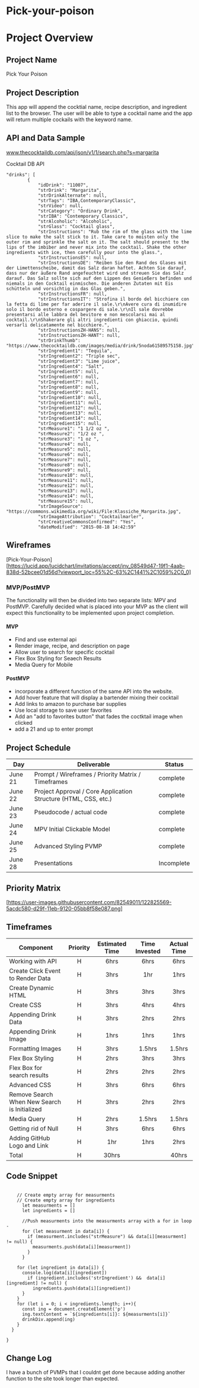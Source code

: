 # Pick-your-poison

# Project Overview

## Project Name
Pick Your Poison



## Project Description

This app will append the cocktial name, recipe description, and ingredient list to the browser. The user will be able to type a cocktail name and the app will return multiple cockails with the keyword name.

## API and Data Sample

www.thecocktaildb.com/api/json/v1/1/search.php?s=margarita

Cocktail DB API
```
"drinks": [
        {
            "idDrink": "11007",
            "strDrink": "Margarita",
            "strDrinkAlternate": null,
            "strTags": "IBA,ContemporaryClassic",
            "strVideo": null,
            "strCategory": "Ordinary Drink",
            "strIBA": "Contemporary Classics",
            "strAlcoholic": "Alcoholic",
            "strGlass": "Cocktail glass",
            "strInstructions": "Rub the rim of the glass with the lime slice to make the salt stick to it. Take care to moisten only the outer rim and sprinkle the salt on it. The salt should present to the lips of the imbiber and never mix into the cocktail. Shake the other ingredients with ice, then carefully pour into the glass.",
            "strInstructionsES": null,
            "strInstructionsDE": "Reiben Sie den Rand des Glases mit der Limettenscheibe, damit das Salz daran haftet. Achten Sie darauf, dass nur der äußere Rand angefeuchtet wird und streuen Sie das Salz darauf. Das Salz sollte sich auf den Lippen des Genießers befinden und niemals in den Cocktail einmischen. Die anderen Zutaten mit Eis schütteln und vorsichtig in das Glas geben.",
            "strInstructionsFR": null,
            "strInstructionsIT": "Strofina il bordo del bicchiere con la fetta di lime per far aderire il sale.\r\nAvere cura di inumidire solo il bordo esterno e cospargere di sale.\r\nIl sale dovrebbe presentarsi alle labbra del bevitore e non mescolarsi mai al cocktail.\r\nShakerare gli altri ingredienti con ghiaccio, quindi versarli delicatamente nel bicchiere.",
            "strInstructionsZH-HANS": null,
            "strInstructionsZH-HANT": null,
            "strDrinkThumb": "https://www.thecocktaildb.com/images/media/drink/5noda61589575158.jpg",
            "strIngredient1": "Tequila",
            "strIngredient2": "Triple sec",
            "strIngredient3": "Lime juice",
            "strIngredient4": "Salt",
            "strIngredient5": null,
            "strIngredient6": null,
            "strIngredient7": null,
            "strIngredient8": null,
            "strIngredient9": null,
            "strIngredient10": null,
            "strIngredient11": null,
            "strIngredient12": null,
            "strIngredient13": null,
            "strIngredient14": null,
            "strIngredient15": null,
            "strMeasure1": "1 1/2 oz ",
            "strMeasure2": "1/2 oz ",
            "strMeasure3": "1 oz ",
            "strMeasure4": null,
            "strMeasure5": null,
            "strMeasure6": null,
            "strMeasure7": null,
            "strMeasure8": null,
            "strMeasure9": null,
            "strMeasure10": null,
            "strMeasure11": null,
            "strMeasure12": null,
            "strMeasure13": null,
            "strMeasure14": null,
            "strMeasure15": null,
            "strImageSource": "https://commons.wikimedia.org/wiki/File:Klassiche_Margarita.jpg",
            "strImageAttribution": "Cocktailmarler",
            "strCreativeCommonsConfirmed": "Yes",
            "dateModified": "2015-08-18 14:42:59"
```

## Wireframes

[Pick-Your-Poison][https://lucid.app/lucidchart/invitations/accept/inv_08549d47-19f1-4aab-838d-52bcee01d56d?viewport_loc=55%2C-63%2C1441%2C1059%2C0_0]


### MVP/PostMVP

The functionality will then be divided into two separate lists: MPV and PostMVP.  Carefully decided what is placed into your MVP as the client will expect this functionality to be implemented upon project completion.  

#### MVP 

- Find and use external api 
- Render image, recipe, and description on page 
- Allow user to search for specific cocktail 
- Flex Box Styling for Seaech Results
- Media Query for Mobile

#### PostMVP  

- incorporate a different function of the same API into the website.
- Add hover feature that will display a bartender mixing their cocktail
- Add links to amazon to purchase bar supplies
- Use local storage to save user favorites
- Add an "add to favorites button" that fades the coctktail image when clicked
- add a 21 and up to enter prompt

## Project Schedule

|  Day | Deliverable | Status
|---|---| ---|
|June 21| Prompt / Wireframes / Priority Matrix / Timeframes | complete
|June 22| Project Approval / Core Application Structure (HTML, CSS, etc.) | complete
|June 23| Pseudocode / actual code | complete
|June 24|MPV Initial Clickable Model  | complete
|June 25| Advanced Styling PVMP| complete
|June 28| Presentations | Incomplete

## Priority Matrix

[https://user-images.githubusercontent.com/82549011/122825569-5acdc580-d29f-11eb-9120-05bb8f58e087.png]

## Timeframes


| Component | Priority | Estimated Time | Time Invested | Actual Time |
| --- | :---: |  :---: | :---: | :---: |
| Working with API | H | 6hrs| 6hrs | 6hrs |
| Create Click Event to Render Data  | H | 3hrs |  1hr | 1hrs  |
| Create Dynamic HTML | H | 3hrs| 3hrs | 3hrs |
| Create CSS | H | 3hrs| 4hrs | 4hrs |
| Appending Drink Data | H | 3hrs| 2hrs | 2hrs |
| Appending Drink Image | H | 1hrs| 1hrs | 1hrs |
| Formatting Images| H | 3hrs| 1.5hrs | 1.5hrs|
| Flex Box Styling | H | 2hrs| 3hrs | 3hrs |
| Flex Box for search results| H | 2hrs| 2hrs | 2hrs|
| Advanced CSS| H | 3hrs| 6hrs | 6hrs|
| Remove Search When New Search is Initialized| H | 3hrs| 2hrs |2hrs |
| Media Query| H | 2hrs| 1.5hrs | 1.5hrs|
| Getting rid of Null| H | 3hrs| 6hrs | 6hrs|
| Adding GitHub Logo and Link| H | 1hr| 1hrs |2hrs |
| Total | H | 30hrs|  | 40hrs |

## Code Snippet

```// This is the code that will remove null values

    // Create empty array for measurments 
    // Create empty array for ingredients
      let measurments = []
      let ingredients = []

      //Push measurments into the measurments array with a for in loop - 
      for (let measurment in data[i]) {
        if (measurment.includes("strMeasure") && data[i][measurment] != null) {
          measurments.push(data[i][measurment])
        }
      }

    for (let ingredient in data[i]) {
      console.log(data[i][ingredient])
        if (ingredient.includes('strIngredient') &&  data[i][ingredient] != null) {
          ingredients.push(data[i][ingredient])  
      }
    }
    for (let i = 0; i < ingredients.length; i++){
      const ing = document.createElement('p')
      ing.textContent = `${ingredients[i]}: ${measurments[i]}`
      drinkDiv.append(ing)
    }
  }

}
```

## Change Log
I have a bunch of PVMPs that I couldnt get done because adding another function to the site took longer than expected. 
